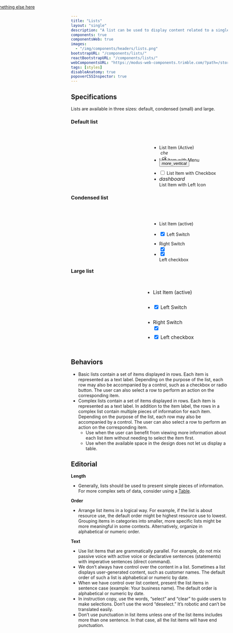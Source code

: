 ```yaml
---
title: "Lists"
layout: "single"
description: "A list can be used to display content related to a single subject."
components: true
componentsWeb: true
images:
  - "/img/components/headers/lists.png"
bootstrapURL: "/components/lists/"
reactBootstrapURL: "/components/lists/"
webComponentsURL: "https://modus-web-components.trimble.com/?path=/story/components-list--default"
tags: [styles]
disableAnatomy: true
popoverCSSInspector: true
---
```


<style>
.list-group {
  max-width: 400px;
}
</style>

## Specifications

Lists are available in three sizes: default, condensed (small) and large.

### Default list

<div class="guide-example-block my-2 py-5 bg-secondary bg-opacity-10"><br>
  <div class="mx-auto"><br>
    <ul class="list-group" style="margin-left: 260px">
      <li class="list-group-item list-group-item-action active d-flex justify-content-between pe-none"
      style="height:40px; font-size: 14px !important;"
      data-bs-toggle="popover"
      data-bs-container="main"
      data-bs-placement="left"
      data-bs-custom-class="popover-css-inspector"
      data-css-inspector-hide="b-radius b-width width"
      data-css-inspector-show="">
        <span>List Item (Active)</span>
        <div style="width:32px;text-align:center">
          <i class="modus-icons notranslate" aria-hidden="true">check</i>
        </div>
      </li>
      <li class="list-group-item list-group-item-action d-flex justify-content-between" style="height: 40px;">
        <span style="font-size: 14px;">List Item with Menu</span>
        <div class="dropdown">
          <button
            class="btn btm-sm btn-icon-only btn-text-dark rounded-circle"
            style="margin-top:-8px"
            type="button"
            data-bs-toggle="dropdown"
            aria-haspopup="true"
            aria-expanded="false"
          >
            <i class="modus-icons notranslate" aria-hidden="true">more_vertical</i>
          </button>
          <div
            class="dropdown-menu dropdown-menu-end"
            x-placement="bottom-end"
            style="position: absolute; transform: translate3d(-171px, 33px, 0); top: 0; left: 0; will-change: transform;"
          >
            <a class="dropdown-item" href="#">Action</a>
            <a class="dropdown-item" href="#">Another action</a>
            <a class="dropdown-item" href="#">Something else here</a>
          </div>
        </div>
      </li>
      <li class="list-group-item list-group-item-action">
<div class="form-check">
  <input class="form-check-input me-2" type="checkbox" id="flexCheckDefault">
  <label for="flexCheckDefault" style="font-size: 14px;">
    List Item with Checkbox
  </label>
</div>
      </li>
      <li class="list-group-item d-flex align-items-center">
        <i class="modus-icons notranslate me-2" aria-hidden="true" style="font-size: 16px;">dashboard</i>
        <div style="font-size: 14px;">List Item with Left Icon</div>
      </li>
    </ul>
  </div>
</div>

### Condensed list

<div class="guide-example-block my-2 py-4 bg-secondary bg-opacity-10"><br>
  <div class="mx-auto"><br>
    <ul class="list-group list-group-sm" style="margin-left: 260px">
  <li class="list-group-item list-group-item-action active pe-none"
      style="height:32px"
      data-bs-toggle="popover"
      data-bs-container="main"
      data-bs-placement="left"
      data-bs-custom-class="popover-css-inspector"
      data-css-inspector-hide="bg-color b-radius b-width color width"
      data-css-inspector-show=""
      >List Item (active)</li>
    <li class="list-group-item list-group-item-action" style="height: 32px;">
    <div class="form-check form-switch d-flex align-items-center">
    <input class="form-check-input me-2" type="checkbox" role="switch" id="flexSwitchCheckChecked" checked>
    <label class="" for="flexSwitchCheckChecked">Left Switch</label>
    </div>
  </li>
  <li class="list-group-item list-group-item-action d-flex justify-content-between" style="height: 32px;">
  <div>
      <label for="flexSwitchCheckDefault">Right Switch</label>
    </div>
    <div class="form-check form-switch">
      <input class="form-check-input" type="checkbox" role="switch" id="flexSwitchCheckDefault" checked>
    </div>
  </li>

  <li class="list-group-item list-group-item-action d-flex align-items-center" style="height: 32px;">
    <div class="form-check">
      <input class="form-check-input me-2" type="checkbox" value="" id="flexCheckDefault" checked>
    </div>
   <div>
     <label for="flexCheckDefault">Left checkbox</label>
   </div>
  </li>
</ul>
</div>
</div>

### Large list

<div class="guide-example-block my-2 py-5 bg-secondary bg-opacity-10"><br>
  <div class="mx-auto">
    <ul class="list-group list-group-lg" style="margin-left: 240px">
  <li class="list-group-item list-group-item-action active pe-none"
      style="height:48px; font-size:16px !important;"
      data-bs-toggle="popover"
      data-bs-container="main"
      data-bs-placement="left"
      data-bs-custom-class="popover-css-inspector z-1"
      data-css-inspector-hide="bg-color b-radius b-width width"
      data-css-inspector-show="b-color"
      >List Item (active)</li>
  <li class="list-group-item  d-flex justify-content-between" style="min-height: 48px">
    <div class="form-check form-switch d-flex align-items-center">
      <input class="form-check-input me-2" type="checkbox" role="switch" id="LargeflexSwitchCheckDefault" checked>
      <label for="LargeflexSwitchCheckDefault" style="font-size:16px">Left Switch</label>
    </div>
  </li>
  <li class="list-group-item d-flex justify-content-between" style="min-height: 48px">
  <div>
    <label for="LargeRflexSwitchCheckChecked" style="margin-top: 0; font-size:16px">Right Switch</label>
  </div>
  <div class="form-check form-switch">
    <input class="form-check-input" type="checkbox" role="switch" id="LargeRflexSwitchCheckChecked" checked>
  </div>
  </li>
  <li class="list-group-item d-flex justify-content-between align-items-start" style="min-height: 48px">
    <div class="form-check">
    <input class="form-check-input" type="checkbox" value="" id="flexCheckDefault" checked>
    <label for="flexCheckDefault" style="font-size:16px">
      Left checkbox
    </label>
    </div>
  </li>
</ul>
</div>
</div>

## Behaviors

- Basic lists contain a set of items displayed in rows. Each item is represented as a text label. Depending on the purpose of the list, each row may also be accompanied by a control, such as a checkbox or radio button. The user can also select a row to perform an action on the corresponding item.
- Complex lists contain a set of items displayed in rows. Each item is represented as a text label. In addition to the item label, the rows in a complex list contain multiple pieces of information for each item. Depending on the purpose of the list, each row may also be accompanied by a control. The user can also select a row to perform an action on the corresponding item.
  - Use when the user can benefit from viewing more information about each list item without needing to select the item first.
  - Use when the available space in the design does not let us display a table.

## Editorial

**Length**

- Generally, lists should be used to present simple pieces of information. For more complex sets of data, consider using a [Table](/components/web/tables/).

**Order**

- Arrange list items in a logical way. For example, if the list is about resource use, the default order might be highest resource use to lowest. Grouping items in categories into smaller, more specific lists might be more meaningful in some contexts. Alternatively, organize in alphabetical or numeric order.

**Text**

- Use list items that are grammatically parallel. For example, do not mix passive voice with active voice or declarative sentences (statements) with imperative sentences (direct command).
- We don’t always have control over the content in a list. Sometimes a list displays user-generated content, such as customer names. The default order of such a list is alphabetical or numeric by date.
- When we have control over list content, present the list items in sentence case (example: Your business name). The default order is alphabetical or numeric by date.
- In instruction copy, use the words, “select” and “clear” to guide users to make selections. Don’t use the word “deselect.” It’s robotic and can’t be translated easily.
- Don’t use punctuation in list items unless one of the list items includes more than one sentence. In that case, all the list items will have end punctuation.
